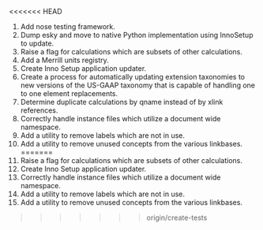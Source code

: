 <<<<<<< HEAD
1. Add nose testing framework.
2. Dump esky and move to native Python implementation using InnoSetup to update.
3. Raise a flag for calculations which are subsets of other calculations.
4. Add a Merrill units registry.
5. Create Inno Setup application updater.
6. Create a process for automatically updating extension taxonomies to new versions of the US-GAAP taxonomy that is capable of handling one to one element replacements.
7. Determine duplicate calculations by qname instead of by xlink references.
8. Correctly handle instance files which utilize a document wide namespace.
9. Add a utility to remove labels which are not in use.
10. Add a utility to remove unused concepts from the various linkbases.
=======
1. Raise a flag for calculations which are subsets of other calculations.
2. Create Inno Setup application updater.
3. Correctly handle instance files which utilize a document wide namespace.
4. Add a utility to remove labels which are not in use.
5. Add a utility to remove unused concepts from the various linkbases.
>>>>>>> origin/create-tests
